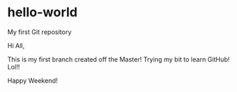 # hello-world
My first Git repository

Hi All,

This is my first branch created off the Master! Trying my bit to learn GitHub! Lol!!

Happy Weekend!
